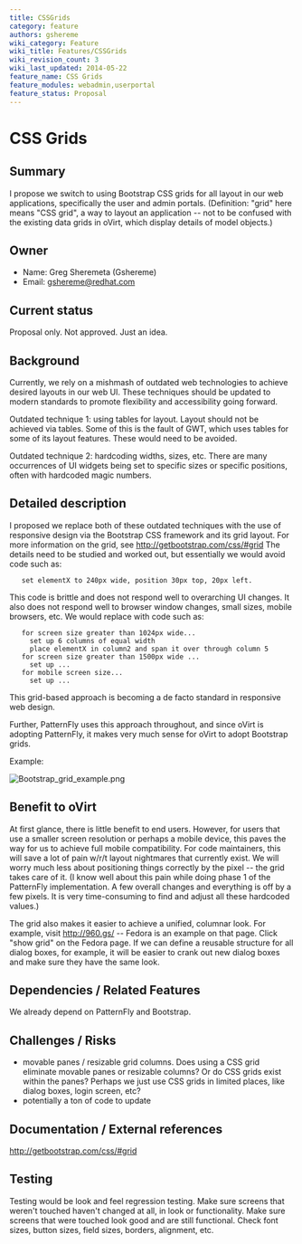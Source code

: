 ```yaml
---
title: CSSGrids
category: feature
authors: gshereme
wiki_category: Feature
wiki_title: Features/CSSGrids
wiki_revision_count: 3
wiki_last_updated: 2014-05-22
feature_name: CSS Grids
feature_modules: webadmin,userportal
feature_status: Proposal
---
```


# CSS Grids

## Summary

I propose we switch to using Bootstrap CSS grids for all layout in our web applications, specifically the user and admin portals. (Definition: "grid" here means "CSS grid", a way to layout an application -- not to be confused with the existing data grids in oVirt, which display details of model objects.)

## Owner

*   Name: Greg Sheremeta (Gshereme)
*   Email: gshereme@redhat.com

## Current status

Proposal only. Not approved. Just an idea.

## Background

Currently, we rely on a mishmash of outdated web technologies to achieve desired layouts in our web UI. These techniques should be updated to modern standards to promote flexibility and accessibility going forward.

Outdated technique 1: using tables for layout. Layout should not be achieved via tables. Some of this is the fault of GWT, which uses tables for some of its layout features. These would need to be avoided.

Outdated technique 2: hardcoding widths, sizes, etc. There are many occurrences of UI widgets being set to specific sizes or specific positions, often with hardcoded magic numbers.

## Detailed description

I proposed we replace both of these outdated techniques with the use of responsive design via the Bootstrap CSS framework and its grid layout. For more information on the grid, see <http://getbootstrap.com/css/#grid> The details need to be studied and worked out, but essentially we would avoid code such as:

       set elementX to 240px wide, position 30px top, 20px left.

This code is brittle and does not respond well to overarching UI changes. It also does not respond well to browser window changes, small sizes, mobile browsers, etc. We would replace with code such as:

       for screen size greater than 1024px wide...
         set up 6 columns of equal width
         place elementX in column2 and span it over through column 5
       for screen size greater than 1500px wide ...
         set up ...
       for mobile screen size...
         set up ...

This grid-based approach is becoming a de facto standard in responsive web design.

Further, PatternFly uses this approach throughout, and since oVirt is adopting PatternFly, it makes very much sense for oVirt to adopt Bootstrap grids.

Example:

![](/images/wiki/Bootstrap_grid_example.png "Bootstrap_grid_example.png")

## Benefit to oVirt

At first glance, there is little benefit to end users. However, for users that use a smaller screen resolution or perhaps a mobile device, this paves the way for us to achieve full mobile compatibility. For code maintainers, this will save a lot of pain w/r/t layout nightmares that currently exist. We will worry much less about positioning things correctly by the pixel -- the grid takes care of it. (I know well about this pain while doing phase 1 of the PatternFly implementation. A few overall changes and everything is off by a few pixels. It is very time-consuming to find and adjust all these hardcoded values.)

The grid also makes it easier to achieve a unified, columnar look. For example, visit <http://960.gs/> -- Fedora is an example on that page. Click "show grid" on the Fedora page. If we can define a reusable structure for all dialog boxes, for example, it will be easier to crank out new dialog boxes and make sure they have the same look.

## Dependencies / Related Features

We already depend on PatternFly and Bootstrap.

## Challenges / Risks

*   movable panes / resizable grid columns. Does using a CSS grid eliminate movable panes or resizable columns? Or do CSS grids exist within the panes? Perhaps we just use CSS grids in limited places, like dialog boxes, login screen, etc?
*   potentially a ton of code to update

## Documentation / External references

<http://getbootstrap.com/css/#grid>

## Testing

Testing would be look and feel regression testing. Make sure screens that weren't touched haven't changed at all, in look or functionality. Make sure screens that were touched look good and are still functional. Check font sizes, button sizes, field sizes, borders, alignment, etc.



